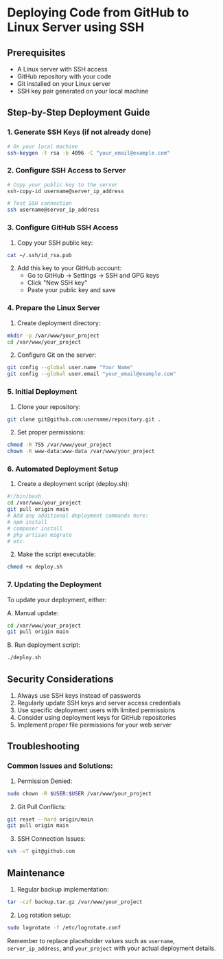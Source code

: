 # Deploying Code from GitHub to Linux Server using SSH

## Prerequisites
- A Linux server with SSH access
- GitHub repository with your code
- Git installed on your Linux server
- SSH key pair generated on your local machine

## Step-by-Step Deployment Guide

### 1. Generate SSH Keys (if not already done)
```bash
# On your local machine
ssh-keygen -t rsa -b 4096 -C "your_email@example.com"
```

### 2. Configure SSH Access to Server
```bash
# Copy your public key to the server
ssh-copy-id username@server_ip_address

# Test SSH connection
ssh username@server_ip_address
```

### 3. Configure GitHub SSH Access

1. Copy your SSH public key:
```bash
cat ~/.ssh/id_rsa.pub
```

2. Add this key to your GitHub account:
   - Go to GitHub → Settings → SSH and GPG keys
   - Click "New SSH key"
   - Paste your public key and save

### 4. Prepare the Linux Server

1. Create deployment directory:
```bash
mkdir -p /var/www/your_project
cd /var/www/your_project
```

2. Configure Git on the server:
```bash
git config --global user.name "Your Name"
git config --global user.email "your_email@example.com"
```

### 5. Initial Deployment

1. Clone your repository:
```bash
git clone git@github.com:username/repository.git .
```

2. Set proper permissions:
```bash
chmod -R 755 /var/www/your_project
chown -R www-data:www-data /var/www/your_project
```

### 6. Automated Deployment Setup

1. Create a deployment script (deploy.sh):
```bash
#!/bin/bash
cd /var/www/your_project
git pull origin main
# Add any additional deployment commands here:
# npm install
# composer install
# php artisan migrate
# etc.
```

2. Make the script executable:
```bash
chmod +x deploy.sh
```

### 7. Updating the Deployment

To update your deployment, either:

A. Manual update:
```bash
cd /var/www/your_project
git pull origin main
```

B. Run deployment script:
```bash
./deploy.sh
```

## Security Considerations

1. Always use SSH keys instead of passwords
2. Regularly update SSH keys and server access credentials
3. Use specific deployment users with limited permissions
4. Consider using deployment keys for GitHub repositories
5. Implement proper file permissions for your web server

## Troubleshooting

### Common Issues and Solutions:

1. Permission Denied:
```bash
sudo chown -R $USER:$USER /var/www/your_project
```

2. Git Pull Conflicts:
```bash
git reset --hard origin/main
git pull origin main
```

3. SSH Connection Issues:
```bash
ssh -vT git@github.com
```

## Maintenance

1. Regular backup implementation:
```bash
tar -czf backup.tar.gz /var/www/your_project
```

2. Log rotation setup:
```bash
sudo logrotate -f /etc/logrotate.conf
```

Remember to replace placeholder values such as `username`, `server_ip_address`, and `your_project` with your actual deployment details.
